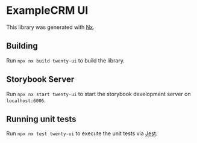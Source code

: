 # ExampleCRM UI

This library was generated with [Nx](https://nx.dev).

## Building

Run `npx nx build twenty-ui` to build the library.

## Storybook Server

Run `npx nx start twenty-ui` to start the storybook development server on `localhost:6006`.

## Running unit tests

Run `npx nx test twenty-ui` to execute the unit tests via [Jest](https://jestjs.io).
